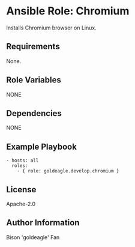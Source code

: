 # Ansible Role: Chromium

Installs Chromium browser on Linux.

## Requirements

None.

## Role Variables

NONE

## Dependencies

NONE

## Example Playbook

    - hosts: all
      roles:
        - { role: goldeagle.develop.chromium }

## License

Apache-2.0

## Author Information

Bison 'goldeagle' Fan
